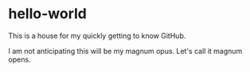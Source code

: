 # hello-world
This is a house for my quickly getting to know GitHub.

I am not anticipating this will be my magnum opus. Let's call it magnum opens.
